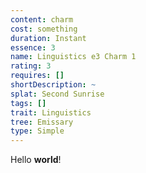 ```yaml
---
content: charm
cost: something
duration: Instant
essence: 3
name: Linguistics e3 Charm 1
rating: 3
requires: []
shortDescription: ~
splat: Second Sunrise
tags: []
trait: Linguistics
tree: Emissary
type: Simple
---
```


Hello **world**!
